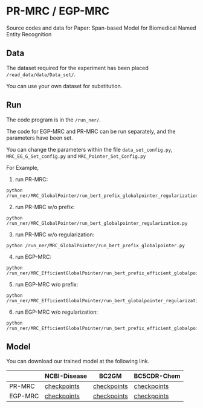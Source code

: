 # PR-MRC / EGP-MRC
Source codes and data for Paper: Span-based Model for Biomedical Named Entity Recognition

## Data
The dataset required for the experiment has been placed ```/read_data/data/Data_set/```.

You can use your own dataset for substitution.

## Run
The code program is in the ```/run_ner/```.

The code for EGP-MRC and PR-MRC can be run separately, and the parameters have been set.

You can change the parameters within the file ```data_set_config.py```, ```MRC_EG_G_Set_config.py``` and `MRC_Pointer_Set_Config.py`

For Example, 

1. run PR-MRC:
```shell
python /run_ner/MRC_GlobalPointer/run_bert_prefix_globalpointer_regularization.py
```

2. run PR-MRC w/o prefix:
```shell
python /run_ner/MRC_GlobalPointer/run_bert_globalpointer_regularization.py
```

3. run PR-MRC w/o regularization:
```shell
python /run_ner/MRC_GlobalPointer/run_bert_prefix_globalpointer.py
```

4. run EGP-MRC:
```shell
python /run_ner/MRC_EfficientGlobalPointer/run_bert_prefix_efficient_globalpointer_regularization.py
```
5. run EGP-MRC w/o prefix:
```shell
python /run_ner/MRC_EfficientGlobalPointer/run_bert_globalpointer_regularization.py
```

6. run EGP-MRC w/o regularization:
```shell
python /run_ner/MRC_EfficientGlobalPointer/run_bert_prefix_efficient_globalpointer.py
```

## Model
You can download our trained model at the following link.

|         | NCBI-Disease               | BC2GM | BC5CDR-Chem |
|---------|----------------------------|-------|-------------|
| PR-MRC  | [checkpoints](https://drive.google.com/file/d/1m6Wy5DlrPxFpmcb27hSI3S1Y0mAfxCSy/view?usp=sharing) | [checkpoints](https://drive.google.com/file/d/1mGbYCg8S45PQGGtbh8BnPxnexZkyEP27/view?usp=sharing)|[checkpoints](https://drive.google.com/file/d/18DLSUbrleRa5JtHoA2910TeHwktY65P-/view?usp=sharing)|
| EGP-MRC |[checkpoints]( ) | [checkpoints](https://drive.google.com/file/d/1_41K1gC07_ul58YeQ8WFVj_9WHIAIn-R/view?usp=sharing)|[checkpoints](https://drive.google.com/file/d/19Mnqx8ehEKER6lspUL1jpATmYI6TMDk3/view?usp=sharing)|

